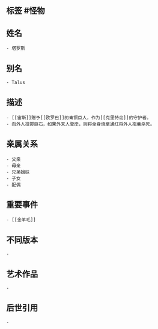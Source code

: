 ## 标签  #怪物
## 姓名
	- 塔罗斯
## 别名
	- Talus
## 描述
	- [[宙斯]]赠予[[欧罗巴]]的青铜巨人，作为[[克里特岛]]的守护者。
	- 向外人投掷巨石，如果外来人登岸，则将全身烧至通红将外人抱着杀死。
## 亲属关系
	- 父亲
	- 母亲
	- 兄弟姐妹
	- 子女
	- 配偶
## 重要事件
	- [[金羊毛]]
## 不同版本
	-
## 艺术作品
	-
## 后世引用
	-
